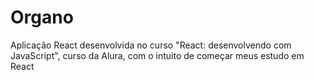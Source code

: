 <h1>Organo</h1>

<p>Aplicação React desenvolvida no curso "React: desenvolvendo com JavaScript", curso da Alura, com o intuito de começar meus estudo em React</p>